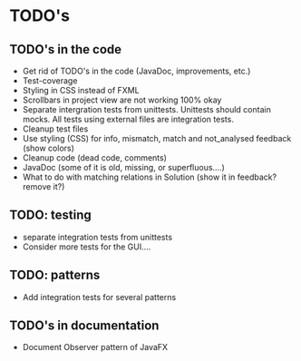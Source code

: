 # TODO's

## TODO's in the code
* Get rid of TODO's in the code (JavaDoc, improvements, etc.)
* Test-coverage 
* Styling in CSS instead of FXML
* Scrollbars in project view are not working 100% okay
* Separate intergration tests from unittests. Unittests should contain mocks. All tests using external files are integration tests.
* Cleanup test files
* Use styling (CSS) for info, mismatch, match and not_analysed feedback (show colors)
* Cleanup code (dead code, comments)
* JavaDoc (some of it is old, missing, or superfluous....)
* What to do with matching relations in Solution (show it in feedback? remove it?)

## TODO: testing
* separate integration tests from unittests
* Consider more tests for the GUI....

## TODO: patterns
* Add integration tests for several patterns

## TODO's in documentation 
* Document Observer pattern of JavaFX
